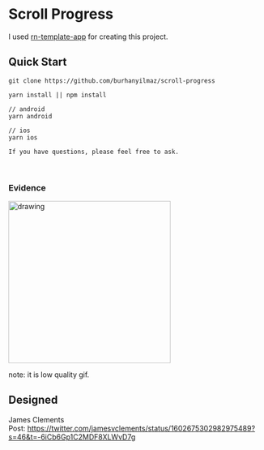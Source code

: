 # Scroll Progress
I used [rn-template-app](https://www.npmjs.com/package/rn-template-app) for creating this project.

## Quick Start
```
git clone https://github.com/burhanyilmaz/scroll-progress

yarn install || npm install

// android
yarn android

// ios
yarn ios

If you have questions, please feel free to ask.
```
<br/>

### Evidence
<img src="mdResources/scroll-progress-ios.gif" alt="drawing" width="320"/> 

note: it is low quality gif.

## Designed
James Clements <br/>
Post: https://twitter.com/jamesvclements/status/1602675302982975489?s=46&t=-6iCb6Gp1C2MDF8XLWvD7g